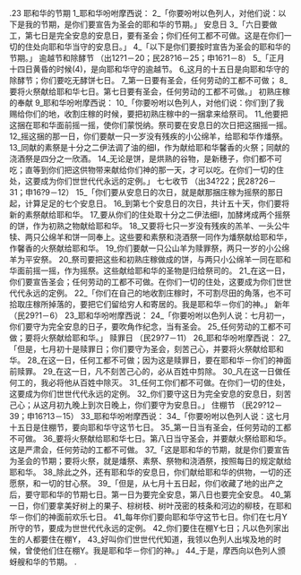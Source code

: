 .23 
耶和华的节期 
1_耶和华吩咐摩西说： 2_「你要吩咐以色列人，对他们说：以下是我的节期，是你们要宣告为圣会的耶和华的节期。」 
安息日 
3_「六日要做工，第七日是完全安息的安息日，要有圣会；你们任何工都不可做。这是在你们一切的住处向耶和华当守的安息日。」 
4_「以下是你们要按时宣告为圣会的耶和华的节期。」 
逾越节和除酵节 
（出12?1－20；民28?16－25；申16?1－8） 
5_「正月十四日黄昏的时候(4)，是向耶和华守的逾越节。 6_这月的十五日是向耶和华守的除酵节；你们要吃无酵饼七日。 7_第一日要有圣会，任何劳动的工都不可做； 8_要将火祭献给耶和华七日。第七日要有圣会，任何劳动的工都不可做。」 
初熟庄稼的奉献 
9_耶和华吩咐摩西说： 10_「你要吩咐以色列人，对他们说：你们到了我赐给你们的地，收割庄稼的时候，要把初熟庄稼中的一捆拿来给祭司。 11_他要把这捆在耶和华面前摇一摇，使你们蒙悦纳。祭司要在安息日的次日把这捆摇一摇。 12_摇这捆的那一日，你们要献一只一岁没有残疾的小公绵羊，给耶和华作燔祭。 13_同献的素祭是十分之二伊法调了油的细I，作为献给耶和华馨香的火祭；同献的浇酒祭是四分之一欣酒。 14_无论是饼，是烘熟的谷物，是新穗子，你们都不可吃；直等到你们把这供物带来献给你们神的那一天，才可以吃。在你们一切的住处，这要成为你们世世代代永远的定例。」 
七七收节 
（出34?22；民28?26－31；申16?9－12） 
15_「你们要从安息日的次日，就是献那捆庄稼为摇祭的那日起，计算足足的七个安息日。 16_到第七个安息日的次日，共计五十天，你们要将新的素祭献给耶和华。 17_要从你们的住处取十分之二伊法细I，加酵烤成两个摇祭的饼，作为初熟之物献给耶和华。 18_又要将七只一岁没有残疾的羔羊、一头公牛犊、两只公绵羊和饼一同奉上。这些要和素祭和浇酒祭一同作为燔祭献给耶和华，作馨香的火祭献给耶和华。 19_你们要献一只公山羊为赎罪祭，两只一岁的小公绵羊为平安祭。 20_祭司要把这些和初熟庄稼做成的饼，与两只小公绵羊一同在耶和华面前摇一摇，作为摇祭。这些献给耶和华的圣物是归给祭司的。 21_在这一日，你们要宣告圣会；任何劳动的工都不可做。在你们一切的住处，这要成为你们世世代代永远的定例。 
22_「你们在自己的地收割庄稼时，不可割尽田的角落，也不可拾取庄稼所掉落的，要把它们留给穷人和寄居的。我是耶和华－你们的神。」 
新年 
（民29?1－6） 
23_耶和华吩咐摩西说： 24_「你要吩咐以色列人说：七月初一，你们要守为完全安息的日子，要吹角作纪念，当有圣会。 25_任何劳动的工都不可做；要将火祭献给耶和华。」 
赎罪日 
（民29?7－11） 
26_耶和华吩咐摩西说： 27_「但是，七月初十是赎罪日；你们要守为圣会，刻苦己心，并要将火祭献给耶和华。 28_在这一日，任何工都不可做；因为这是赎罪日，要在耶和华－你们的神面前赎罪。 29_在这一日，凡不刻苦己心的，必从百姓中剪除。 30_凡在这一日做任何工的，我必将他从百姓中除灭。 31_任何工你们都不可做。在你们一切的住处，这要成为你们世世代代永远的定例。 32_你们要守这日为完全安息的安息日，刻苦己心；从这月初九晚上到次日晚上，你们要守为安息日。」 
住棚节 
（民29?12－39；申16?13－15） 
33_耶和华吩咐摩西说： 34_「你要吩咐以色列人说：这七月十五日是住棚节，要向耶和华守这节七日。 35_第一日当有圣会，任何劳动的工都不可做。 36_要将火祭献给耶和华七日。第八日当守圣会，并要献火祭给耶和华。这是严肃会，任何劳动的工都不可做。 
37_「这是耶和华的节期，就是你们要宣告为圣会的节期；要将火祭，就是燔祭、素祭、祭物和浇酒祭，按照每日的规定献给耶和华。 38_除此之外，还有耶和华的安息日，你们献给耶和华的供物，一切的还愿祭，和一切的甘心祭。 
39_「但是，从七月十五日起，你们收藏了地的出产之后，要守耶和华的节期七日。第一日为要完全安息，第八日也要完全安息。 40_第一日，你们要拿美好树上的果子、棕树枝、树叶茂密的枝条和河边的柳枝，在耶和华－你们的神面前欢乐七日。 41_每年你们要向耶和华守这节七日。你们在七月Y所守的节，要成为世世代代永远的定例。 42_你们要住在棚Y七日；凡以色列家出生的人都要住在棚Y， 43_好叫你们世世代代知道，我领以色列人出埃及地的时候，曾使他们住在棚Y。我是耶和华－你们的神。」 
44_于是，摩西向以色列人颁蚜艘和华的节期。 
.